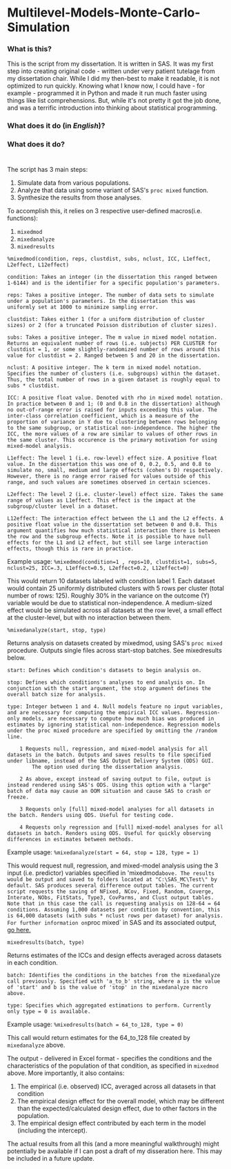 # Multilevel-Models-Monte-Carlo-Simulation

### What is this?

This is the script from my dissertation. It is written in SAS. It was my first step into creating original code - written under very patient tutelage from my dissertation chair.
While I did my then-best to make it readable, it is not optimized to run quickly. Knowing what I know now, I could have - for example - programmed it in Python and made it run much faster using things like list comprehensions. 
But, while it's not pretty it got the job done, and was a terrific introduction into thinking about statistical programming.

### What does it do (in _English_)?



### What does it do?
#
The script has 3 main steps:

1. Simulate data from various populations.
1. Analyze that data using some variant of SAS's `proc mixed` function.
1. Synthesize the results from those analyses.


To accomplish this, it relies on 3 respective user-defined macros(i.e. functions):

1. `mixedmod`
1. `mixedanalyze`
1. `mixedresults`

`%mixedmod(condition, reps, clustdist, subs, nclust, ICC, L1effect, L2effect, L12effect)`

	condition: Takes an integer (in the dissertation this ranged between 1-6144) and is the identifier for a specific population's parameters.

	reps: Takes a positive integer. The number of data sets to simulate under a population's parameters. In the dissertation this was uniformly set at 1000 to minimize sampling error.

	clustdist: Takes either 1 (for a uniform distribution of cluster sizes) or 2 (for a truncated Poisson distribution of cluster sizes).

	subs: Takes a positive integer. The m value in mixed model notation. Returns an equivalent number of rows (i.e. subjects) PER CLUSTER for clustdist = 1, or some slightly-randomized number of rows around this value for clustdist = 2. Ranged between 5 and 20 in the dissertation.

	nclust: A positive integer. The k term in mixed model notation. Specifies the number of clusters (i.e. subgroups) within the dataset. Thus, the total number of rows in a given dataset is roughly equal to subs * clustdist.

	ICC: A positive float value. Denoted with rho in mixed model notation. In practice between 0 and 1; (0 and 0.8 in the dissertation) although no out-of-range error is raised for inputs exceeding this value. The inter-class correlation coefficient, which is a measure of the proportion of variance in Y due to clustering between rows belonging to the same subgroup, or statistical non-independence. The higher the ICC, the more values of a row are similar to values of other rows in the same cluster. This occurence is the primary motivation for using mixed-model analysis.

	L1effect: The level 1 (i.e. row-level) effect size. A positive float value. In the dissertation this was one of 0, 0.2, 0.5, and 0.8 to simulate no, small, medium and large effects (cohen's D) respectively. However, there is no range error raised for values outside of this range, and such values are sometimes observed in certain sciences.

	L2effect: The level 2 (i.e. cluster-level) effect size. Takes the same range of values as L1effect. This effect is the impact at the subgroup/cluster level in a dataset.
	
	L12effect: The interaction effect between the L1 and the L2 effects. A positive float value in the dissertation set between 0 and 0.8. This argument quantifies how much statistical interaction there is between the row and the subgroup effects. Note it is possible to have null effects for the L1 and L2 effect, but still see large interaction effects, though this is rare in practice.

Example usage: `%mixedmod(condition=1 , reps=10, clustdist=1, subs=5, nclust=25, ICC=.3, L1effect=0.5, L2effect=0.2, L12effect=0)`

This would return 10 datasets labeled with condition label 1. Each dataset would contain 25 uniformly distributed clusters with 5 rows per cluster (total number of rows: 125). 
Roughly 30% in the variance on the outcome (Y) variable would be due to statistical non-independence. A medium-sized effect would be simulated across all datasets at the row level, a small effect at the cluster-level, but with no interaction between them.  

`%mixedanalyze(start, stop, type)`

Returns analysis on datasets created by mixedmod, using SAS's `proc mixed` procedure. Outputs single files across start-stop batches. See mixedresults below.

	start: Defines which condition's datasets to begin analysis on.

	stop: Defines which conditions's analyses to end analysis on. In conjunction with the start argument, the stop argument defines the overall batch size for analysis.

	type: Integer between 1 and 4. Null models feature no input variables, and are necessary for computing the empirical ICC values. Regression-only models, are necessary to compute how much bias was produced in estimates by ignoring statistical non-independence. Regression models under the proc mixed procedure are specified by omitting the /random line.

		1 Requests null, regression, and mixed-model analysis for all datasets in the batch. Outputs and saves results to file specified under libname, instead of the SAS Output Delivery System (ODS) GUI. 
			The option used during the dissertation analysis.

		2 As above, except instead of saving output to file, output is instead rendered using SAS's ODS. Using this option with a "large" batch of data may cause an OOM situation and cause SAS to crash or freeze.

		3 Requests only [full] mixed-model analyses for all datasets in the batch. Renders using ODS. Useful for testing code.

		4 Requests only regression and [full] mixed-model analyses for all datasets in batch. Renders using ODS. Useful for quickly observing differences in estimates between methods.

Example usage: `%mixedanalyze(start = 64, stop = 128, type = 1)`

This would request null, regression, and mixed-model analysis using the 3 input (i.e. predictor) variables specified in 'mixedmod` above. The results would be output and saved to folders located at "C:\SAS_MC\Test\" by default. SAS produces several difference output tables. The current script requests the saving of NFixed, NCov, Fixed, Random, Coverge, Interate, NObs, FitStats, Type3, CovParms, and Clust output tables.
Note that in this case the call is requesting analysis on 128-64 = 64 conditions. Assuming 1,000 datasets per condition by convention, this is 64,000 datasets (with subs * nclust rows per dataset) for analysis.
For further information on `proc mixed` in SAS and its associated output, [go here.](http://support.sas.com/documentation/cdl/en/statug/66859/HTML/default/viewer.htm#statug_mixed_overview.htm)

`mixedresults(batch, type)`

Returns estimates of the ICCs and design effects averaged across datasets in each condition. 

	batch: Identifies the conditions in the batches from the mixedanalyze call previously. Specified with 'a_to_b' string, where a is the value of 'start' and b is the value of 'stop' in the mixedanalyze macro above.

	type: Specifies which aggregated estimations to perform. Currently only type = 0 is available.

Example usage: `%mixedresults(batch = 64_to_128, type = 0)`

This call would return estimates for the 64_to_128 file created by `mixedanalyze` above.

The output - delivered in Excel format - specifies the conditions and the characteristics of the population of that condition, as specified in `mixedmod` above. 
More importantly, it also contains:
1. The empirical (i.e. observed) ICC, averaged across all datasets in that condition  
1. The empirical design effect for the overall model, which may be different than the expected/calculated design effect, due to other factors in the population.
1. The empirical design effect contributed by each term in the model (including the intercept). 

The actual results from all this (and a more meaningful walkthrough) might potentially be available if I can post a draft of my disseration here. This may be included in a future update.
